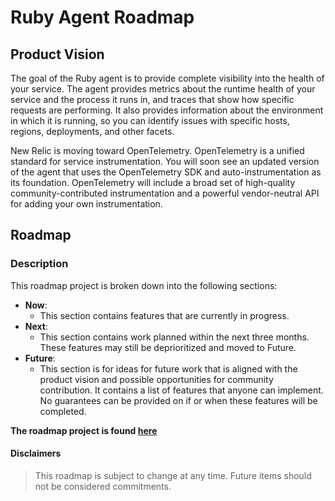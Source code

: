 # Ruby Agent Roadmap

## Product Vision

The goal of the Ruby agent is to provide complete visibility into the health of your service. The agent provides metrics about the runtime health of your service and the process it runs in, and traces that show how specific requests are performing. It also provides information about the environment in which it is running, so you can identify issues with specific hosts, regions, deployments, and other facets.

New Relic is moving toward OpenTelemetry. OpenTelemetry is a unified standard for service instrumentation. You will soon see an updated version of the agent that uses the OpenTelemetry SDK and auto-instrumentation as its foundation. OpenTelemetry will include a broad set of high-quality community-contributed instrumentation and a powerful vendor-neutral API for adding your own instrumentation.

## Roadmap

### Description

This roadmap project is broken down into the following sections:

- **Now**:
  - This section contains features that are currently in progress.
- **Next**:
  - This section contains work planned within the next three months. These features may still be deprioritized and moved to Future.
- **Future**:
  - This section is for ideas for future work that is aligned with the product vision and possible opportunities for community contribution. It contains a list of features that anyone can implement. No guarantees can be provided on if or when these features will be completed.

**The roadmap project is found [here](https://github.com/orgs/newrelic/projects/12)**

#### Disclaimers

> This roadmap is subject to change at any time. Future items should not be considered commitments.
